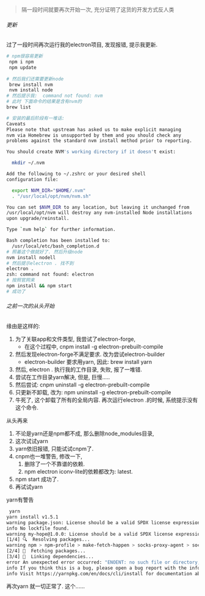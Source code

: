 > 隔一段时间就要再次开始一次, 充分证明了这货的开发方式反人类

###### 更新

过了一段时间再次运行我的electron项目, 发现报错, 提示我更新.

```sh
# npm很容易更新
 npm i npm 
 npm update
 
# 然后我们还需要更新node
 brew install nvm
 nvm install node                                  
# 然后提示我:  command not found: nvm
# 此时 下面命令的结果是含有nvm的
brew list 

# 安装的最后阶段有一堆话:
Caveats
Please note that upstream has asked us to make explicit managing
nvm via Homebrew is unsupported by them and you should check any
problems against the standard nvm install method prior to reporting.

You should create NVM's working directory if it doesn't exist:

  mkdir ~/.nvm

Add the following to ~/.zshrc or your desired shell
configuration file:

  export NVM_DIR="$HOME/.nvm"
  . "/usr/local/opt/nvm/nvm.sh"

You can set $NVM_DIR to any location, but leaving it unchanged from
/usr/local/opt/nvm will destroy any nvm-installed Node installations
upon upgrade/reinstall.

Type `nvm help` for further information.

Bash completion has been installed to:
  /usr/local/etc/bash_completion.d
# 照着这个做就好了. 然后升级node
nvm install nodell
# 然后提示electron . 找不到
electron .
zsh: command not found: electron
# 按照官网来
npm install && npm start
# 成功了
```





###### 之前一次的从头开始

缘由是这样的: 

1. 为了关联app和文件类型, 我尝试了electron-forge, 
   - 在这个过程中, cnpm install -g electron-prebuilt-compile
2. 然后发现electron-forge不满足要求. 改为尝试electron-builder
   - electron-builder 要求用yarn, 因此: brew install yarn
3. 然后, electron . 执行我的工作目录, 失败, 报了一堆错.
4. 尝试在工作目录yarn解决, 但是, 巨慢.....
5. 然后尝试: cnpm uninstall -g electron-prebuilt-compile 
6. 只更新不卸载, 改为: npm uninstall -g electron-prebuilt-compile
7. 牛死了, 这个卸载了所有的全局内容. 再次运行electron .的时候, 系统提示没有这个命令.

从头再来

1. 不论是yarn还是npm都不成, 那么删除node_modules目录, 
2. 这次试试yarn
3. yarn依旧报错, 只能试试cnpm了.
4. cnpm也一堆警告, 修改一下, 
   1. 删除了一个不靠谱的依赖.
   2. npm electron iconv-lite的依赖都改为: latest.
5. npm start 成功了.
6. 再试试yarn

yarn有警告

```sh
 yarn
yarn install v1.5.1
warning package.json: License should be a valid SPDX license expression
info No lockfile found.
warning my-hope@1.0.0: License should be a valid SPDX license expression
[1/4] 🔍  Resolving packages...
warning npm > npm-profile > make-fetch-happen > socks-proxy-agent > socks@1.1.10: If using 2.x branch, please upgrade to at least 2.1.6 to avoid a serious bug with socket data flow and an import issue introduced in 2.1.0
[2/4] 🚚  Fetching packages...
[3/4] 🔗  Linking dependencies...
error An unexpected error occurred: "ENOENT: no such file or directory, copyfile '/Users/machangkun/Library/Caches/Yarn/v1/npm-find-up-1.1.2-6b2e9822b1a2ce0a60ab64d610eccad53cb24d0f/license' -> '/Users/machangkun/Documents/_X/_知网justdoit/doing master/try/node_modules/meow/node_modules/find-up/license'".
info If you think this is a bug, please open a bug report with the information provided in "/Users/machangkun/Documents/_X/_知网justdoit/doing master/try/yarn-error.log".
info Visit https://yarnpkg.com/en/docs/cli/install for documentation about this command.

```

再次yarn 就一切正常了. 这个......